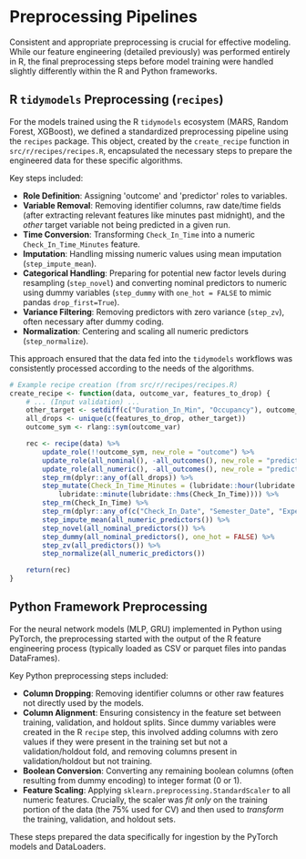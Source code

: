 # Preprocessing Pipelines

Consistent and appropriate preprocessing is crucial for effective modeling. While our feature engineering (detailed previously) was performed entirely in R, the final preprocessing steps before model training were handled slightly differently within the R and Python frameworks.

## R `tidymodels` Preprocessing (`recipes`)

For the models trained using the R `tidymodels` ecosystem (MARS, Random Forest, XGBoost), we defined a standardized preprocessing pipeline using the `recipes` package. This object, created by the `create_recipe` function in `src/r/recipes/recipes.R`, encapsulated the necessary steps to prepare the engineered data for these specific algorithms.

Key steps included:

- **Role Definition**: Assigning 'outcome' and 'predictor' roles to variables.
- **Variable Removal**: Removing identifier columns, raw date/time fields (after extracting relevant features like minutes past midnight), and the *other* target variable not being predicted in a given run.
- **Time Conversion**: Transforming `Check_In_Time` into a numeric `Check_In_Time_Minutes` feature.
- **Imputation**: Handling missing numeric values using mean imputation (`step_impute_mean`).
- **Categorical Handling**: Preparing for potential new factor levels during resampling (`step_novel`) and converting nominal predictors to numeric using dummy variables (`step_dummy` with `one_hot = FALSE` to mimic pandas `drop_first=True`).
- **Variance Filtering**: Removing predictors with zero variance (`step_zv`), often necessary after dummy coding.
- **Normalization**: Centering and scaling all numeric predictors (`step_normalize`).

This approach ensured that the data fed into the `tidymodels` workflows was consistently processed according to the needs of the algorithms.

```r
# Example recipe creation (from src/r/recipes/recipes.R)
create_recipe <- function(data, outcome_var, features_to_drop) {
    # ... (Input validation) ...
    other_target <- setdiff(c("Duration_In_Min", "Occupancy"), outcome_var)
    all_drops <- unique(c(features_to_drop, other_target))
    outcome_sym <- rlang::sym(outcome_var)

    rec <- recipe(data) %>%
        update_role(!!outcome_sym, new_role = "outcome") %>%
        update_role(all_nominal(), -all_outcomes(), new_role = "predictor") %>%
        update_role(all_numeric(), -all_outcomes(), new_role = "predictor") %>%
        step_rm(dplyr::any_of(all_drops)) %>%
        step_mutate(Check_In_Time_Minutes = (lubridate::hour(lubridate::hms(Check_In_Time)) * 60 +
            lubridate::minute(lubridate::hms(Check_In_Time)))) %>%
        step_rm(Check_In_Time) %>%
        step_rm(dplyr::any_of(c("Check_In_Date", "Semester_Date", "Expected_Graduation_Date"))) %>%
        step_impute_mean(all_numeric_predictors()) %>%
        step_novel(all_nominal_predictors()) %>%
        step_dummy(all_nominal_predictors(), one_hot = FALSE) %>%
        step_zv(all_predictors()) %>%
        step_normalize(all_numeric_predictors())

    return(rec)
}
```

## Python Framework Preprocessing

For the neural network models (MLP, GRU) implemented in Python using PyTorch, the preprocessing started with the output of the R feature engineering process (typically loaded as CSV or parquet files into pandas DataFrames).

Key Python preprocessing steps included:

- **Column Dropping**: Removing identifier columns or other raw features not directly used by the models.
- **Column Alignment**: Ensuring consistency in the feature set between training, validation, and holdout splits. Since dummy variables were created in the R `recipe` step, this involved adding columns with zero values if they were present in the training set but not a validation/holdout fold, and removing columns present in validation/holdout but not training.
- **Boolean Conversion**: Converting any remaining boolean columns (often resulting from dummy encoding) to integer format (0 or 1).
- **Feature Scaling**: Applying `sklearn.preprocessing.StandardScaler` to all numeric features. Crucially, the scaler was *fit only* on the training portion of the data (the 75% used for CV) and then used to *transform* the training, validation, and holdout sets.

These steps prepared the data specifically for ingestion by the PyTorch models and DataLoaders. 
